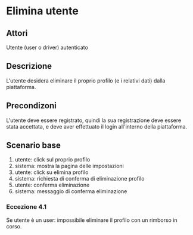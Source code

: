 # Elimina utente

## Attori
Utente (user o driver) autenticato

## Descrizione
L'utente desidera eliminare il proprio profilo (e i relativi dati) dalla piattaforma.

## Precondizoni
L'utente deve essere registrato, quindi la sua registrazione deve essere stata accettata, e deve aver effettuato il login all'interno della piattaforma.

## Scenario base
1) utente: click sul proprio profilo
2) sistema: mostra la pagina delle impostazioni
3) utente: click su elimina profilo
4) sistema: richiesta di conferma di eliminazione profilo
5) utente: conferma eliminazione
6) sistema: messaggio di conferma eliminazione

### Eccezione 4.1
Se utente è un user: impossibile eliminare il profilo con un rimborso in corso.

